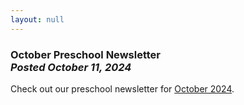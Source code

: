```yaml
---
layout: null
---
```


<h3 class="ui header">
  October Preschool Newsletter
  <div class="sub header">
    <i>Posted October 11, 2024</i>
  </div>
</h3>

Check out our preschool newsletter for
<a href="{{ site.baseurl }}/assets/newsletters/2024-2025/COH_October_2024_Newsletter.pdf">October 2024</a>.

